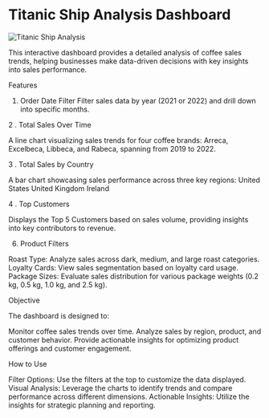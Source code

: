 # Titanic Ship Analysis Dashboard

![Titanic Ship Analysis](https://github.com/user-attachments/assets/04286777-61f7-41e2-aa38-c900cf9855ca)

This interactive dashboard provides a detailed analysis of coffee sales trends, helping businesses make data-driven decisions with key insights into sales performance.

Features

1. Order Date Filter
Filter sales data by year (2021 or 2022) and drill down into specific months.

2 . Total Sales Over Time

A line chart visualizing sales trends for four coffee brands: Arreca, Excelbeca, Libbeca, and Rabeca, spanning from 2019 to 2022.

3 . Total Sales by Country

A bar chart showcasing sales performance across three key regions:
United States
United Kingdom
Ireland

4 . Top Customers

Displays the Top 5 Customers based on sales volume, providing insights into key contributors to revenue.

6. Product Filters
   
Roast Type: Analyze sales across dark, medium, and large roast categories.
Loyalty Cards: View sales segmentation based on loyalty card usage.
Package Sizes: Evaluate sales distribution for various package weights (0.2 kg, 0.5 kg, 1.0 kg, and 2.5 kg).

Objective

The dashboard is designed to:

Monitor coffee sales trends over time.
Analyze sales by region, product, and customer behavior.
Provide actionable insights for optimizing product offerings and customer engagement.

How to Use

Filter Options: Use the filters at the top to customize the data displayed.
Visual Analysis: Leverage the charts to identify trends and compare performance across different dimensions.
Actionable Insights: Utilize the insights for strategic planning and reporting.

